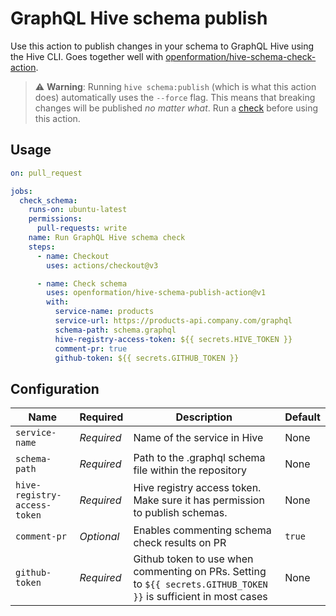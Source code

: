 # GraphQL Hive schema publish

Use this action to publish changes in your schema to GraphQL Hive using the Hive CLI. Goes together well with [openformation/hive-schema-check-action](https://github.com/openformation/hive-schema-check-action).

> :warning: **Warning**: Running `hive schema:publish` (which is what this action does) automatically uses the `--force` flag. This means that breaking changes will be published *no matter what*. Run a [check](https://github.com/openformation/hive-schema-check-action) before using this action.
## Usage
```yaml
on: pull_request

jobs:
  check_schema:
    runs-on: ubuntu-latest
    permissions:
      pull-requests: write
    name: Run GraphQL Hive schema check
    steps:
      - name: Checkout
        uses: actions/checkout@v3

      - name: Check schema
        uses: openformation/hive-schema-publish-action@v1
        with:
          service-name: products
          service-url: https://products-api.company.com/graphql
          schema-path: schema.graphql
          hive-registry-access-token: ${{ secrets.HIVE_TOKEN }}
          comment-pr: true
          github-token: ${{ secrets.GITHUB_TOKEN }}
```

## Configuration

| Name | Required | Description | Default |
|---|---|---|---|
| `service-name` | *Required* | Name of the service in Hive | None |
| `schema-path` | *Required* | Path to the .graphql schema file within the repository | None |
| `hive-registry-access-token` | *Required* | Hive registry access token. Make sure it has permission to publish schemas. | None |
| `comment-pr` | *Optional* | Enables commenting schema check results on PR | `true` |
| `github-token` | *Required* | Github token to use when commenting on PRs. Setting to `${{ secrets.GITHUB_TOKEN }}` is sufficient in most cases | None |
